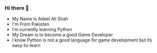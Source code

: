 ### Hi there 👋
- My Name Is Adeel Ali Shah
- I'm From Pakistan
- I’m currently learning Python
- My Dream is to become a good Game Developer
- I know Python is not a good language for game development but its easy-to-learn
